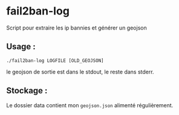 # fail2ban-log
Script pour extraire les ip bannies et générer un geojson

Usage :
-------

```
./fail2ban-log LOGFILE [OLD_GEOJSON]
```

le geojson de sortie est dans le stdout, le reste dans stderr.

Stockage :
----------
Le dossier data contient mon `geojson.json` alimenté régulièrement.

